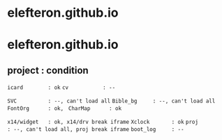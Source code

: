 # elefteron.github.io
# elefteron.github.io
project      : condition
-----------------------------------------------------
`icard        : ok`
`cv           : --`

`SVC          : --, can't load all`
`Bible_bg     : --, can't load all`
`FontOrg      : ok, `
`CharMap      : ok`

`x14/widget   : ok, x14/drv break iframe`
`Xclock       : ok`
`proj         : --, can't load all, proj break iframe`
`boot_log     : --`